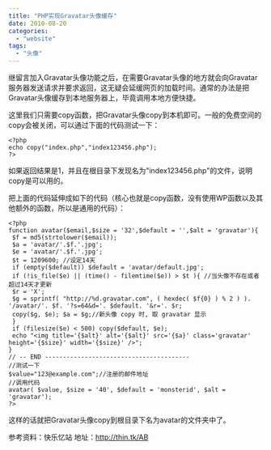 ```yaml
---
title: "PHP实现Gravatar头像缓存"
date: 2010-08-20
categories: 
  - "website"
tags: 
  - "头像"
---
```


继留言加入Gravatar头像功能之后，在需要Gravatar头像的地方就会向Gravatar服务器发送请求并要求返回，这无疑会延缓网页的加载时间。通常的办法是把Gravatar头像缓存到本地服务器上，毕竟调用本地方便快捷。

这里我们只需要copy函数，把Gravatar头像copy到本机即可。一般的免费空间的copy会被关闭，可以通过下面的代码测试一下：

```
<?php 
echo copy("index.php","index123456.php");
?>
```

如果返回结果是1，并且在根目录下发现名为"index123456.php"的文件，说明copy是可以用的。

把上面的代码延伸成如下的代码（核心也就是copy函数，没有使用WP函数以及其他额外的函数，所以是通用的代码）：

```
<?php
function avatar($email,$size = '32',$default = '',$alt = 'gravatar'){ 
 $f = md5(strtolower($email)); 
 $a = 'avatar/'.$f.'.jpg'; 
 $e = 'avatar/'.$f.'.jpg'; 
 $t = 1209600; //设定14天 
 if (empty($default)) $default = 'avatar/default.jpg'; 
 if (!is_file($e) || (time() - filemtime($e)) > $t ){ //当头像不存在或者超过14天才更新 
 $r = 'X'; 
 $g = sprintf( "http://%d.gravatar.com", ( hexdec( $f{0} ) % 2 ) ). '/avatar/'. $f. '?s=64&d='. $default. '&r='. $r; 
 copy($g, $e); $a = $g;//新头像 copy 时, 取 gravatar 显示 
 } 
 if (filesize($e) < 500) copy($default, $e); 
 echo "<img title='{$alt}' alt='{$alt}' src='{$a}' class='gravatar' height='{$size}' width='{$size}' />"; 
}
// -- END ----------------------------------------
//测试一下 
$value="123@example.com";//注册的邮件地址
//调用代码
avatar( $value, $size = '40', $default = 'monsterid', $alt = 'gravatar');
?>
```

这样的话就把Gravatar头像copy到根目录下名为avatar的文件夹中了。

参考资料：快乐忆站 地址：http://thin.tk/AB

